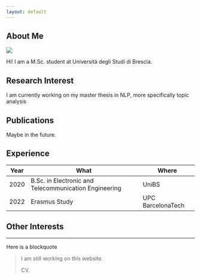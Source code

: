 ```yaml
---
layout: default
---
```


## About Me

<img class="profile-picture" src="https://avatars.githubusercontent.com/u/18557226?v=4">

Hi! I am a M.Sc. student at Università degli Studi di Brescia. 

## Research Interest
I am currently working on my master thesis in NLP, more specifically topic analysis

## Publications
Maybe in the future.

## Experience

 Year | What | Where
-----|-------|-----
 2020 | B.Sc. in Electronic and Telecommunication Engineering | UniBS
 2022 | Erasmus Study | UPC BarcelonaTech

## Other Interests

---

Here is a blockquote

> I am still working on this website.
>
> CV.
